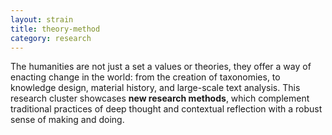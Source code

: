 ```yaml
---
layout: strain
title: theory-method
category: research
---
```


<!-- A 75-100 word paragraph describing the motivation behind these projects -->

The humanities are not just a set a values or theories, they offer a way of
enacting change in the world: from the creation of taxonomies, to knowledge
design, material history, and large-scale text analysis. This research cluster
showcases **new research methods**, which complement traditional practices of
deep thought and contextual reflection with a robust sense of making and
doing. 
